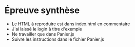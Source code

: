 # Épreuve synthèse

- Le HTML à reproduire est dans index.html en commentaire
- J'ai laissé le login à titre d'exemple
- Ne travailler que dans Panier.js
- Suivre les instructions dans le fichier Panier.js